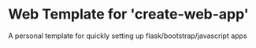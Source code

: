 # Web Template for 'create-web-app'

A personal template for quickly setting up flask/bootstrap/javascript apps